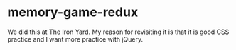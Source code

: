 # memory-game-redux
We did this at The Iron Yard.  My reason for revisiting it is that it is good CSS practice and I
want more practice with jQuery.
